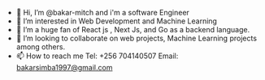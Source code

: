 - 👋 Hi, I’m @bakar-mitch and i'm a software Engineer 
- 👀 I’m interested in Web Development and Machine Learning 
- 🌱 I’m a huge fan of React js , Next Js, and Go as a backend language.
- 💞️ I’m looking to collaborate on web projects, Machine Learning projects among others. 
- 📫 How to reach me  Tel: +256 704140507 Email: bakarsimba1997@gmail.com

<!---
bakar-mitch/bakar-mitch is a ✨ special ✨ repository because its `README.md` (this file) appears on your GitHub profile.
You can click the Preview link to take a look at your changes.
--->
